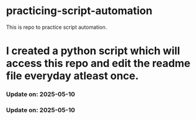 # practicing-script-automation
This is repo to practice script automation.
# I created a python script which will access this repo and edit the readme file everyday atleast once.

### Update on: 2025-05-10
### Update on: 2025-05-10